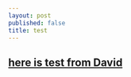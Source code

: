 ```yaml
---
layout: post
published: false
title: test
---
```

##  [here is test from David](https://wowbackpack.com "wowbackpack.com")

